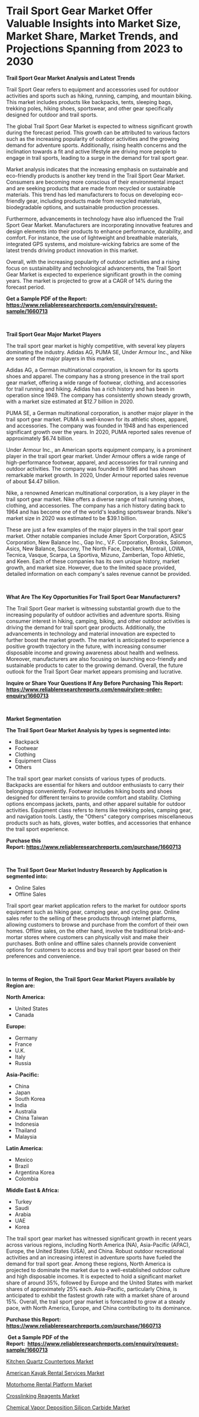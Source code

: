 <p><h1>Trail Sport Gear Market Offer Valuable Insights into Market Size, Market Share, Market Trends, and Projections Spanning from 2023 to 2030</h1></p><p><strong>Trail Sport Gear Market Analysis and Latest Trends</strong></p>
<p><p>Trail Sport Gear refers to equipment and accessories used for outdoor activities and sports such as hiking, running, camping, and mountain biking. This market includes products like backpacks, tents, sleeping bags, trekking poles, hiking shoes, sportswear, and other gear specifically designed for outdoor and trail sports.</p><p>The global Trail Sport Gear Market is expected to witness significant growth during the forecast period. This growth can be attributed to various factors such as the increasing popularity of outdoor activities and the growing demand for adventure sports. Additionally, rising health concerns and the inclination towards a fit and active lifestyle are driving more people to engage in trail sports, leading to a surge in the demand for trail sport gear.</p><p>Market analysis indicates that the increasing emphasis on sustainable and eco-friendly products is another key trend in the Trail Sport Gear Market. Consumers are becoming more conscious of their environmental impact and are seeking products that are made from recycled or sustainable materials. This trend has led manufacturers to focus on developing eco-friendly gear, including products made from recycled materials, biodegradable options, and sustainable production processes.</p><p>Furthermore, advancements in technology have also influenced the Trail Sport Gear Market. Manufacturers are incorporating innovative features and design elements into their products to enhance performance, durability, and comfort. For instance, the use of lightweight and breathable materials, integrated GPS systems, and moisture-wicking fabrics are some of the latest trends driving product innovation in this market.</p><p>Overall, with the increasing popularity of outdoor activities and a rising focus on sustainability and technological advancements, the Trail Sport Gear Market is expected to experience significant growth in the coming years. The market is projected to grow at a CAGR of 14% during the forecast period.</p></p>
<p><strong>Get a Sample PDF of the Report:&nbsp; <a href="https://www.reliableresearchreports.com/enquiry/request-sample/1660713">https://www.reliableresearchreports.com/enquiry/request-sample/1660713</a></strong></p>
<p>&nbsp;</p>
<p><strong>Trail Sport Gear Major Market Players</strong></p>
<p><p>The trail sport gear market is highly competitive, with several key players dominating the industry. Adidas AG, PUMA SE, Under Armour Inc., and Nike are some of the major players in this market.</p><p>Adidas AG, a German multinational corporation, is known for its sports shoes and apparel. The company has a strong presence in the trail sport gear market, offering a wide range of footwear, clothing, and accessories for trail running and hiking. Adidas has a rich history and has been in operation since 1949. The company has consistently shown steady growth, with a market size estimated at $12.7 billion in 2020.</p><p>PUMA SE, a German multinational corporation, is another major player in the trail sport gear market. PUMA is well-known for its athletic shoes, apparel, and accessories. The company was founded in 1948 and has experienced significant growth over the years. In 2020, PUMA reported sales revenue of approximately $6.74 billion.</p><p>Under Armour Inc., an American sports equipment company, is a prominent player in the trail sport gear market. Under Armour offers a wide range of high-performance footwear, apparel, and accessories for trail running and outdoor activities. The company was founded in 1996 and has shown remarkable market growth. In 2020, Under Armour reported sales revenue of about $4.47 billion.</p><p>Nike, a renowned American multinational corporation, is a key player in the trail sport gear market. Nike offers a diverse range of trail running shoes, clothing, and accessories. The company has a rich history dating back to 1964 and has become one of the world's leading sportswear brands. Nike's market size in 2020 was estimated to be $39.1 billion.</p><p>These are just a few examples of the major players in the trail sport gear market. Other notable companies include Amer Sport Corporation, ASICS Corporation, New Balance Inc., Gap Inc., V.F. Corporation, Brooks, Salomon, Asics, New Balance, Saucony, The North Face, Deckers, Montrail, LOWA, Tecnica, Vasque, Scarpa, La Sportiva, Mizuno, Zamberlan, Topo Athletic, and Keen. Each of these companies has its own unique history, market growth, and market size. However, due to the limited space provided, detailed information on each company's sales revenue cannot be provided.</p></p>
<p>&nbsp;</p>
<p><strong>What Are The Key Opportunities For Trail Sport Gear Manufacturers?</strong></p>
<p><p>The Trail Sport Gear market is witnessing substantial growth due to the increasing popularity of outdoor activities and adventure sports. Rising consumer interest in hiking, camping, biking, and other outdoor activities is driving the demand for trail sport gear products. Additionally, the advancements in technology and material innovation are expected to further boost the market growth. The market is anticipated to experience a positive growth trajectory in the future, with increasing consumer disposable income and growing awareness about health and wellness. Moreover, manufacturers are also focusing on launching eco-friendly and sustainable products to cater to the growing demand. Overall, the future outlook for the Trail Sport Gear market appears promising and lucrative.</p></p>
<p><strong>Inquire or Share Your Questions If Any Before Purchasing This Report: <a href="https://www.reliableresearchreports.com/enquiry/pre-order-enquiry/1660713">https://www.reliableresearchreports.com/enquiry/pre-order-enquiry/1660713</a></strong></p>
<p>&nbsp;</p>
<p><strong>Market Segmentation</strong></p>
<p><strong>The Trail Sport Gear Market Analysis by types is segmented into:</strong></p>
<p><ul><li>Backpack</li><li>Footwear</li><li>Clothing</li><li>Equipment Class</li><li>Others</li></ul></p>
<p><p>The trail sport gear market consists of various types of products. Backpacks are essential for hikers and outdoor enthusiasts to carry their belongings conveniently. Footwear includes hiking boots and shoes designed for different terrains to provide comfort and stability. Clothing options encompass jackets, pants, and other apparel suitable for outdoor activities. Equipment class refers to items like trekking poles, camping gear, and navigation tools. Lastly, the "Others" category comprises miscellaneous products such as hats, gloves, water bottles, and accessories that enhance the trail sport experience.</p></p>
<p><strong>Purchase this Report:&nbsp;<a href="https://www.reliableresearchreports.com/purchase/1660713">https://www.reliableresearchreports.com/purchase/1660713</a></strong></p>
<p>&nbsp;</p>
<p><strong>The Trail Sport Gear Market Industry Research by Application is segmented into:</strong></p>
<p><ul><li>Online Sales</li><li>Offline Sales</li></ul></p>
<p><p>Trail sport gear market application refers to the market for outdoor sports equipment such as hiking gear, camping gear, and cycling gear. Online sales refer to the selling of these products through internet platforms, allowing customers to browse and purchase from the comfort of their own homes. Offline sales, on the other hand, involve the traditional brick-and-mortar stores where customers can physically visit and make their purchases. Both online and offline sales channels provide convenient options for customers to access and buy trail sport gear based on their preferences and convenience.</p></p>
<p>&nbsp;</p>
<p><strong>In terms of Region, the Trail Sport Gear Market Players available by Region are:</strong></p>
<p>
    <p> <strong> North America: </strong>
        <ul>
            <li>United States</li>
            <li>Canada</li>
        </ul>
        </p> 
    <p> <strong> Europe: </strong>
        <ul>
            <li>Germany</li>
            <li>France</li>
            <li>U.K.</li>
            <li>Italy</li>
            <li>Russia</li>
        </ul>
        </p> 
    <p> <strong> Asia-Pacific: </strong>
        <ul>
            <li>China</li>
            <li>Japan</li>
            <li>South Korea</li>
            <li>India</li>
            <li>Australia</li>
            <li>China Taiwan</li>
            <li>Indonesia</li>
            <li>Thailand</li>
            <li>Malaysia</li>
        </ul>
        </p> 
    <p> <strong> Latin America: </strong>
        <ul>
            <li>Mexico</li>
            <li>Brazil</li>
            <li>Argentina Korea</li>
            <li>Colombia</li>
        </ul>
        </p> 
    <p> <strong> Middle East & Africa: </strong>
        <ul>
            <li>Turkey</li>
            <li>Saudi</li>
            <li>Arabia</li>
            <li>UAE</li>
            <li>Korea</li>
        </ul>
    </p>
    </p>
<p><p>The trail sport gear market has witnessed significant growth in recent years across various regions, including North America (NA), Asia-Pacific (APAC), Europe, the United States (USA), and China. Robust outdoor recreational activities and an increasing interest in adventure sports have fueled the demand for trail sport gear. Among these regions, North America is projected to dominate the market due to a well-established outdoor culture and high disposable incomes. It is expected to hold a significant market share of around 35%, followed by Europe and the United States with market shares of approximately 25% each. Asia-Pacific, particularly China, is anticipated to exhibit the fastest growth rate with a market share of around 15%. Overall, the trail sport gear market is forecasted to grow at a steady pace, with North America, Europe, and China contributing to its dominance.</p></p>
<p><strong>Purchase this Report: <a href="https://www.reliableresearchreports.com/purchase/1660713">https://www.reliableresearchreports.com/purchase/1660713</a></strong></p>
<p>&nbsp;<strong>Get a Sample PDF of the Report:&nbsp;&nbsp;<a href="https://www.reliableresearchreports.com/enquiry/request-sample/1660713">https://www.reliableresearchreports.com/enquiry/request-sample/1660713</a></strong></p>
<p><strong></strong></p>
<p><p><a href="https://medium.com/@loretashyti01/kitchen-quartz-countertops-market-exploring-market-share-market-trends-and-future-growth-9156d7ac8b2e">Kitchen Quartz Countertops Market</a></p><p><a href="https://github.com/JameTravis/Market-Research-Report-List-2/blob/main/american-kayak-rental-services-market.md">American Kayak Rental Services Market</a></p><p><a href="https://github.com/amonskiyk/Market-Research-Report-List-1/blob/main/motorhome-rental-platform-market.md">Motorhome Rental Platform Market</a></p><p><a href="https://medium.com/@klebogdani/crosslinking-reagents-market-size-market-outlook-and-market-forecast-2023-to-2030-0607b9eb748f">Crosslinking Reagents Market</a></p><p><a href="https://medium.com/@sarademiri71/chemical-vapor-deposition-silicon-carbide-market-comprehensive-assessment-by-type-application-92d22063128c">Chemical Vapor Deposition Silicon Carbide Market</a></p></p>